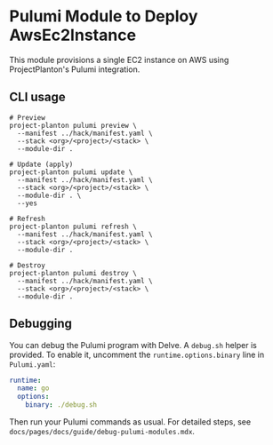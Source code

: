 # Pulumi Module to Deploy AwsEc2Instance

This module provisions a single EC2 instance on AWS using ProjectPlanton's Pulumi integration.

## CLI usage

```shell
# Preview
project-planton pulumi preview \
  --manifest ../hack/manifest.yaml \
  --stack <org>/<project>/<stack> \
  --module-dir .

# Update (apply)
project-planton pulumi update \
  --manifest ../hack/manifest.yaml \
  --stack <org>/<project>/<stack> \
  --module-dir . \
  --yes

# Refresh
project-planton pulumi refresh \
  --manifest ../hack/manifest.yaml \
  --stack <org>/<project>/<stack> \
  --module-dir .

# Destroy
project-planton pulumi destroy \
  --manifest ../hack/manifest.yaml \
  --stack <org>/<project>/<stack> \
  --module-dir .
```

## Debugging

You can debug the Pulumi program with Delve. A `debug.sh` helper is provided. To enable it, uncomment the `runtime.options.binary` line in `Pulumi.yaml`:

```yaml
runtime:
  name: go
  options:
    binary: ./debug.sh
```

Then run your Pulumi commands as usual. For detailed steps, see `docs/pages/docs/guide/debug-pulumi-modules.mdx`.


